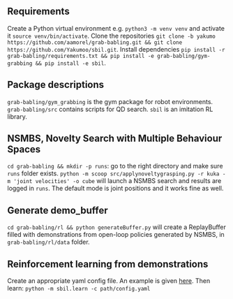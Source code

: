 ## Requirements
Create a Python virtual environment e.g. `python3 -m venv venv` and activate it `source venv/bin/activate`.
Clone the repositories `git clone -b yakumo https://github.com/aamorel/grab-babling.git && git clone https://github.com/Yakumoo/sbil.git`.
Install dependencies `pip install -r grab-babling/requirements.txt && pip install -e grab-babling/gym-grabbing && pip install -e sbil`.

## Package descriptions
`grab-babling/gym_grabbing` is the gym package for robot environments.
`grab-babling/src` contains scripts for QD search.
`sbil` is an imitation RL library.

## NSMBS, Novelty Search with Multiple Behaviour Spaces
`cd grab-babling && mkdir -p runs`: go to the right directory and make sure `runs` folder exists.
`python -m scoop src/applynoveltygrasping.py -r kuka -m 'joint velocities' -o cube` will launch a NSMBS search and results are logged in `runs`.
The default mode is joint positions and it works fine as well.

## Generate demo_buffer
`cd grab-babling/rl && python generateBuffer.py` will create a ReplayBuffer filled with demonstrations from open-loop policies generated by NSMBS, in `grab-babling/rl/data` folder.

## Reinforcement learning from demonstrations
Create an appropriate yaml config file. An example is given [here](https://github.com/aamorel/grab-babling/blob/yakumo/rl/kuka.yaml).
Then learn: `python -m sbil.learn -c path/config.yaml`

